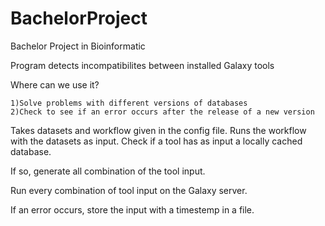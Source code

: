 # BachelorProject
Bachelor Project in Bioinformatic

Program detects incompatibilites between installed Galaxy tools

Where can we use it?

    1)Solve problems with different versions of databases
    2)Check to see if an error occurs after the release of a new version

Takes datasets and workflow given in the config file.
Runs the workflow with the datasets as input. Check if a tool has as input a locally cached database.

If so, generate all combination of the tool input.

Run every combination of tool input on the Galaxy server.

If an error occurs, store the input with a timestemp in a file. 
